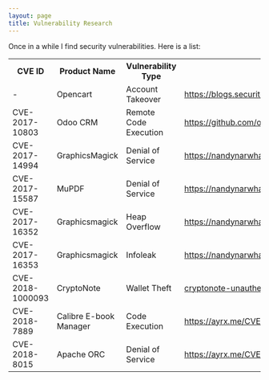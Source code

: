 ```yaml
---
layout: page
title: Vulnerability Research
---
```


Once in a while I find security vulnerabilities. Here is a list:

<table>
    <tr>
        <th>CVE ID</th>
        <th>Product Name</th>
        <th>Vulnerability Type</th>
        <th>Link</th>
    </tr>
    <tr>
        <td>-</td>
        <td>Opencart</td>
        <td>Account Takeover</td>
        <td><a href="https://blogs.securiteam.com/index.php/archives/3022">
            https://blogs.securiteam.com/index.php/archives/3022
        </a></td>
    </tr>
    <tr>
        <td>CVE-2017-10803</td>
        <td>Odoo CRM</td>
        <td>Remote Code Execution</td>
        <td><a href="https://github.com/odoo/odoo/issues/17898">
            https://github.com/odoo/odoo/issues/17898
        </a></td>
    </tr>
    <tr>
        <td>CVE-2017-14994</td>
        <td>GraphicsMagick</td>
        <td>Denial of Service</td>
        <td><a href="https://nandynarwhals.org/CVE-2017-14994/">
            https://nandynarwhals.org/CVE-2017-14994/
        </a></td>
    </tr>
    <tr>
        <td>CVE-2017-15587</td>
        <td>MuPDF</td>
        <td>Denial of Service</td>
        <td><a href="https://nandynarwhals.org/CVE-2017-15587/">
            https://nandynarwhals.org/CVE-2017-15587/
        </a></td>
    </tr>
    <tr>
        <td>CVE-2017-16352</td>
        <td>Graphicsmagick</td>
        <td>Heap Overflow</td>
        <td><a href="https://nandynarwhals.org/CVE-2017-16352/">
            https://nandynarwhals.org/CVE-2017-16352/
        </a></td>
    </tr>
    <tr>
        <td>CVE-2017-16353</td>
        <td>Graphicsmagick</td>
        <td>Infoleak</td>
        <td><a href="https://nandynarwhals.org/CVE-2017-16353/">
            https://nandynarwhals.org/CVE-2017-16353/
        </a></td>
    </tr>
    <tr>
        <td>CVE-2018-1000093</td>
        <td>CryptoNote</td>
        <td>Wallet Theft</td>
        <td><a href="/cryptonote-unauthenticated-json-rpc">
	    cryptonote-unauthenticated-json-rpc
        </a></td>
    </tr>
    <tr>
        <td>CVE-2018-7889</td>
        <td>Calibre E-book Manager</td>
        <td>Code Execution</td>
        <td><a href="/CVE-2018-7889">
	    https://ayrx.me/CVE-2018-7889
        </a></td>
    </tr>
    <tr>
        <td>CVE-2018-8015</td>
        <td>Apache ORC</td>
        <td>Denial of Service</td>
        <td><a href="/CVE-2018-8015">
	    https://ayrx.me/CVE-2018-8015
        </a></td>
    </tr>
</table>
